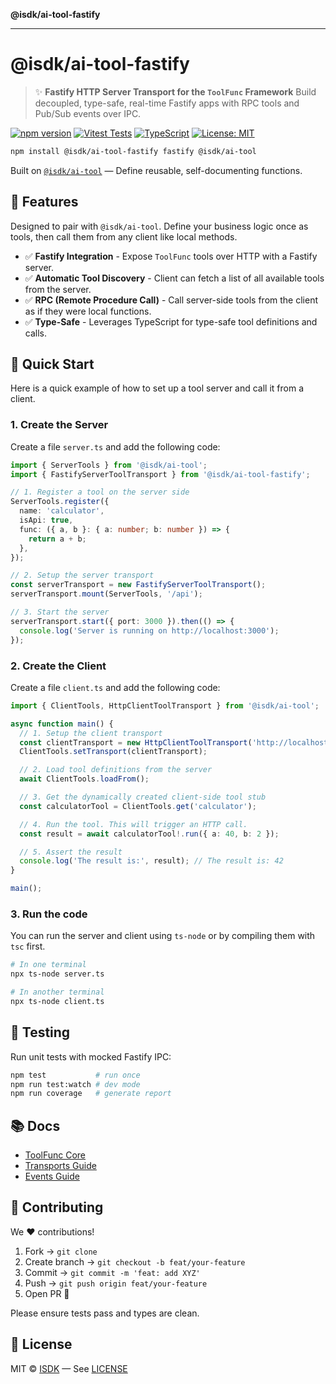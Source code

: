 **@isdk/ai-tool-fastify**

***

# @isdk/ai-tool-fastify

> ✨ **Fastify HTTP Server Transport for the `ToolFunc` Framework**
> Build decoupled, type-safe, real-time Fastify apps with RPC tools and Pub/Sub events over IPC.

[![npm version](https://img.shields.io/npm/v/@isdk/ai-tool-fastify.svg?style=flat-square)](https://www.npmjs.com/package/@isdk/ai-tool-fastify)
[![Vitest Tests](https://img.shields.io/badge/tests-vitest-green?style=flat-square)](https://vitest.dev/)
[![TypeScript](https://img.shields.io/badge/types-TypeScript-blue?style=flat-square)](https://www.typescriptlang.org/)
[![License: MIT](https://img.shields.io/badge/license-MIT-purple?style=flat-square)](LICENSE)

```bash
npm install @isdk/ai-tool-fastify fastify @isdk/ai-tool
```

Built on [`@isdk/ai-tool`](https://github.com/isdk/ai-tool) — Define reusable, self-documenting functions.

## 🌟 Features

Designed to pair with `@isdk/ai-tool`. Define your business logic once as tools, then call them from any client like local methods.

* ✅ **Fastify Integration** - Expose `ToolFunc` tools over HTTP with a Fastify server.
* ✅ **Automatic Tool Discovery** - Client can fetch a list of all available tools from the server.
* ✅ **RPC (Remote Procedure Call)** - Call server-side tools from the client as if they were local functions.
* ✅ **Type-Safe** - Leverages TypeScript for type-safe tool definitions and calls.

## 🚀 Quick Start

Here is a quick example of how to set up a tool server and call it from a client.

### 1. Create the Server

Create a file `server.ts` and add the following code:

```typescript
import { ServerTools } from '@isdk/ai-tool';
import { FastifyServerToolTransport } from '@isdk/ai-tool-fastify';

// 1. Register a tool on the server side
ServerTools.register({
  name: 'calculator',
  isApi: true,
  func: ({ a, b }: { a: number; b: number }) => {
    return a + b;
  },
});

// 2. Setup the server transport
const serverTransport = new FastifyServerToolTransport();
serverTransport.mount(ServerTools, '/api');

// 3. Start the server
serverTransport.start({ port: 3000 }).then(() => {
  console.log('Server is running on http://localhost:3000');
});
```

### 2. Create the Client

Create a file `client.ts` and add the following code:

```typescript
import { ClientTools, HttpClientToolTransport } from '@isdk/ai-tool';

async function main() {
  // 1. Setup the client transport
  const clientTransport = new HttpClientToolTransport('http://localhost:3000/api');
  ClientTools.setTransport(clientTransport);

  // 2. Load tool definitions from the server
  await ClientTools.loadFrom();

  // 3. Get the dynamically created client-side tool stub
  const calculatorTool = ClientTools.get('calculator');

  // 4. Run the tool. This will trigger an HTTP call.
  const result = await calculatorTool!.run({ a: 40, b: 2 });

  // 5. Assert the result
  console.log('The result is:', result); // The result is: 42
}

main();
```

### 3. Run the code

You can run the server and client using `ts-node` or by compiling them with `tsc` first.

```bash
# In one terminal
npx ts-node server.ts

# In another terminal
npx ts-node client.ts
```

## 🧪 Testing

Run unit tests with mocked Fastify IPC:

```bash
npm test           # run once
npm run test:watch # dev mode
npm run coverage   # generate report
```

## 📚 Docs

- [ToolFunc Core](https://github.com/isdk/ai-tool/blob/main/docs/toolFunc.md)
- [Transports Guide](https://github.com/isdk/ai-tool/blob/main/docs/transport.md)
- [Events Guide](https://github.com/isdk/ai-tool/blob/main/docs/pubsub.md)

## 🤝 Contributing

We ❤️ contributions!

1. Fork → `git clone`
2. Create branch → `git checkout -b feat/your-feature`
3. Commit → `git commit -m 'feat: add XYZ'`
4. Push → `git push origin feat/your-feature`
5. Open PR 🎉

Please ensure tests pass and types are clean.

## 📜 License

MIT © [ISDK](https://github.com/isdk) — See [LICENSE](LICENSE)

